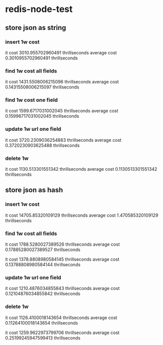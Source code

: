 # redis-node-test

## store json as string

### insert 1w cost 
it cost 3010.955702960491 thrillseconds
average cost 0.3010955702960491 thrillseconds

### find 1w cost all fields
it cost 1431.5508006215096 thrillseconds
average cost 0.14315508006215097 thrillseconds

### find 1w cost one field
it cost 1599.6717031002045 thrillseconds
average cost 0.15996717031002045 thrillseconds

### update 1w url one field 
it cost 3720.2309036254883 thrillseconds
average cost 0.3720230903625488 thrillseconds

### delete 1w 
it cost 1130.513301551342 thrillseconds
average cost 0.1130513301551342 thrillseconds

## store json as hash

### insert 1w cost 
it cost 14705.85320109129 thrillseconds
average cost 1.470585320109129 thrillseconds

### find 1w cost all fields
it cost 1788.5280027389526 thrillseconds
average cost 0.17885280027389527 thrillseconds

it cost 1378.8808980584145 thrillseconds
average cost 0.13788808980584144 thrillseconds

### update 1w url one field 
it cost 1210.4876034855843 thrillseconds
average cost 0.12104876034855842 thrillseconds

### delete 1w 
it cost 1126.4100018143654 thrillseconds
average cost 0.11264100018143654 thrillseconds

it cost 1259.9622973799706 thrillseconds
average cost 0.25199245947599413 thrillseconds